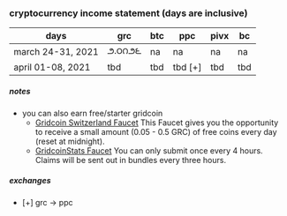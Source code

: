 ### cryptocurrency income statement (days are inclusive)
| days | grc | btc | ppc | pivx | bc |
|---|---|---|---|---|---|
|march 24-31, 2021|౨.౦౧౨౬|na|na|na|na|
|april 01-08, 2021|tbd|tbd|tbd [+]|tbd|tbd|

##### notes
- you can also earn free/starter gridcoin
  - [Gridcoin Switzerland Faucet](https://gridcoin.ch/faucet.php) This Faucet gives you the opportunity to receive a small amount (0.05 - 0.5 GRC) of free coins every day (reset at midnight).
  - [GridcoinStats Faucet](https://gridcoinstats.eu/faucet.php) You can only submit once every 4 hours. Claims will be sent out in bundles every three hours.

##### exchanges
- [+] grc -> ppc
